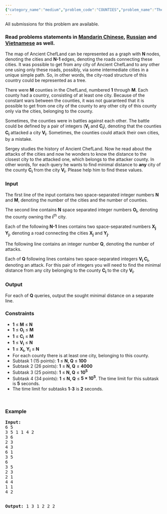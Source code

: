 ```yaml
---
{"category_name":"medium","problem_code":"COUNTIES","problem_name":"The Counties","languages_supported":{"0":"ADA","1":"ASM","2":"BASH","3":"BF","4":"C","5":"C99 strict","6":"CAML","7":"CLOJ","8":"CLPS","9":"CPP 4.3.2","10":"CPP 4.9.2","11":"CPP14","12":"CS2","13":"D","14":"ERL","15":"FORT","16":"FS","17":"GO","18":"HASK","19":"ICK","20":"ICON","21":"JAVA","22":"JS","23":"LISP clisp","24":"LISP sbcl","25":"LUA","26":"NEM","27":"NICE","28":"NODEJS","29":"PAS fpc","30":"PAS gpc","31":"PERL","32":"PERL6","33":"PHP","34":"PIKE","35":"PRLG","36":"PYPY","37":"PYTH","38":"PYTH 3.4","39":"RUBY","40":"SCALA","41":"SCM chicken","42":"SCM guile","43":"SCM qobi","44":"ST","45":"TCL","46":"TEXT","47":"WSPC"},"max_timelimit":"2 - 5","source_sizelimit":50000,"problem_author":"xcwgf666","problem_tester":"mgch","date_added":"19-10-2016","tags":{"0":"centroid","1":"ltime41","2":"medium","3":"xcwgf666"},"time":{"view_start_date":1477760400,"submit_start_date":1477760400,"visible_start_date":1477760400,"end_date":1735669800},"layout":"problem"}
---
```

<span class="solution-visible-txt">All submissions for this problem are available.</span><h3> Read problems statements in <a target="_blank" href="http://www.codechef.com/download/translated/LTIME41/mandarin/COUNTIES.pdf">Mandarin Chinese</a>, <a target="_blank" href="http://www.codechef.com/download/translated/LTIME41/russian/COUNTIES.pdf">Russian</a> and <a target="_blank" href="http://www.codechef.com/download/translated/LTIME41/vietnamese/COUNTIES.pdf">Vietnamese</a> as well.</h3>

<p>The map of Ancient ChefLand can be represented as a graph with <b>N</b> nodes, denoting the cities and <b>N-1</b> edges, denoting the roads connecting these cities. It was possible to get from any city of Ancient ChefLand to any other one using only these roads, possibly, via some intermediate cities in a unique simple path. So, in other words, the city-road structure of this country could be represented as a tree.</p>

<p>There were <b>M</b> counties in the ChefLand, numbered <b>1</b> through <b>M</b>. Each county had a country, consisting of at least one city. Because of the constant wars between the counties, it was not guaranteed that it is possible to get from one city of the county to any other city of this county only via the cities, belonging to the county.</p>

<p>Sometimes, the counties were in battles against each other. The battle could be defined by a pair of integers (<b>V<sub>i</sub></b> and <b>C<sub>i</sub></b>), denoting that the counties <b>C<sub>i</sub></b> attacked a city <b>V<sub>i</sub></b>. Sometimes, the counties could attack their own cities, by a mistake.</p>

<p>Sergey studies the history of Ancient ChefLand. Now he read about the attacks of the cities and now he wonders to know the distance to the closest city to the attacked one, which belongs to the attacker county. In other words, for each query he wants to find minimal distance to <b>any</b> city of the county <b>C<sub>i</sub></b> from the city <b>V<sub>i</sub></b>. Please help him to find these values.</p>


<h3>Input</h3>
<p>The first line of the input contains two space-separated integer numbers <b>N</b> and <b>M</b>, denoting the number of the cities and the number of counties.</p>
<p>The second line contains <b>N</b> space separated integer numbers <b>O<sub>i</sub></b>, denoting the county owning the <b>i</b><sup>th</sup> city.</p>
<p>Each of the following <b>N-1</b> lines contains two space-separated numbers <b>X<sub>j</sub> Y<sub>j</sub></b>, denoting a road connecting the cities <b>X<sub>j</sub></b> and <b>Y<sub>j</sub></b>.</p>
<p>The following line contains an integer number <b>Q</b>, denoting the number of attacks.</p>
<p>Each of <b>Q</b> following lines contains two space-separated integers <b>V<sub>i</sub> C<sub>i</sub></b>, denoting an attack. For this pair of integers you will need to find the minimal distance from any city belonging to the county <b>C<sub>i</sub></b> to the city <b>V<sub>i</sub></b>.</p>

<h3>Output</h3>
<p>For each of <b>Q</b> queries, output the sought minimal distance on a separate line.</p>

<h3>Constraints</h3>
<ul>
<li><b>1</b> ≤ <b>M</b> ≤ <b>N</b></li>
<li><b>1</b> ≤ <b>O<sub>i</sub></b> ≤ <b>M</b></li>
<li><b>1</b> ≤ <b>C<sub>i</sub></b> ≤ <b>M</b></li>
<li><b>1</b> ≤ <b>V<sub>i</sub></b> ≤ <b>N</b></li>
<li><b>1</b> ≤ <b>X<sub>i</sub>, Y<sub>i</sub></b> ≤ <b>N</b></li>
<li>For each county there is at least one city, belonging to this county.</li>
<li>Subtask 1 (15 points): <b>1</b> ≤ <b>N, Q</b> ≤ <b>100</b></li>
<li>Subtask 2 (26 points): <b>1</b> ≤ <b>N, Q</b> ≤ <b>4000</b></li>
<li>Subtask 3 (25 points): <b>1</b> ≤ <b>N, Q</b> ≤ <b>10<sup>5</sup></b></li>
<li>Subtask 4 (34 points): <b>1</b> ≤ <b>N, Q</b> ≤ <b>5 × 10<sup>5</sup></b>. The time limit for this subtask is <b>5</b> seconds.</li>
<li>The time limit for subtasks <b>1</b>-<b>3</b> is <b>2</b> seconds.</li>
</ul>
<p> </p>
<h3>Example</h3>
<pre><b>Input:</b>
<tt>6 5
3 5 1 1 4 2
3 6
2 3
4 3
6 1
3 5
6
3 5
2 3
2 1
4 4
1 1
4 2</tt>

<b>Output:</b>
<tt>1
3
1
2
2
2</tt>
</pre>